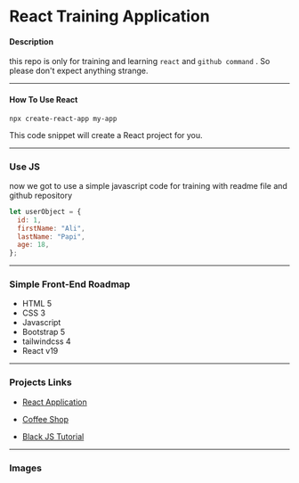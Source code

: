 # React Training Application

#### Description

this repo is only for training and learning `react` and `github command` . So please don't expect anything strange.

---

#### How To Use React

```
npx create-react-app my-app
```

This code snippet will create a React project for you.

---

### Use JS

now we got to use a simple javascript code for training with readme file and github repository

```javascript
let userObject = {
  id: 1,
  firstName: "Ali",
  lastName: "Papi",
  age: 18,
};
```

---

### Simple Front-End Roadmap

- HTML 5
- CSS 3
- Javascript
- Bootstrap 5
- tailwindcss 4
- React v19

---

### Projects Links

- [React Application]('https://github.com/disayres/react-app.git')

- [Coffee Shop]('https://github.com/disayres/Coofee-Shop')

- [Black JS Tutorial]("https://sabzlearn.ir/course/black-js/")

---

### Images
